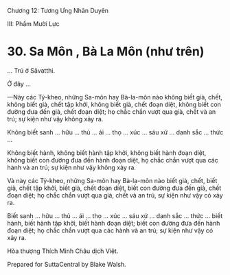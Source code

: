  

Chương 12: Tương Ưng Nhân Duyên

III: Phẩm Mười Lực

# 30\. Sa Môn , Bà La Môn (như trên)

… Trú ở Sāvatthi.

Ở đây …

—Này các Tỷ-kheo, những Sa-môn hay Bà-la-môn nào không biết già, chết, không biết già, chết tập khởi, không biết già, chết đoạn diệt, không biết con đường đưa đến già, chết đoạn diệt; họ chắc chắn vượt qua già, chết và an trú; sự kiện như vậy không xảy ra.

Không biết sanh … hữu … thủ … ái … thọ … xúc … sáu xứ … danh sắc … thức …

Không biết hành, không biết hành tập khởi, không biết hành đoạn diệt, không biết con đường đưa đến hành đoạn diệt, họ chắc chắn vượt qua các hành và an trú; sự kiện như vậy không xảy ra.

Và này các Tỷ-kheo, những Sa-môn hay Bà-la-môn nào biết già, chết, biết già, chết tập khởi, biết già, chết đoạn diệt, biết con đường đưa đến già, chết đoạn diệt; họ chắc chắn vượt qua già, chết và an trú, sự kiện như vậy có xảy ra.

Biết sanh … hữu … thủ … ái … thọ … xúc … sáu xứ … danh sắc … thức … biết hành, biết hành tập khởi, biết hành đoạn diệt; biết con đường đưa đến hành đoạn diệt; họ chắc chắn vượt qua các hành và an trú; sự kiện như vậy có xảy ra.

Hòa thượng Thích Minh Châu dịch Việt.

Prepared for SuttaCentral by Blake Walsh.